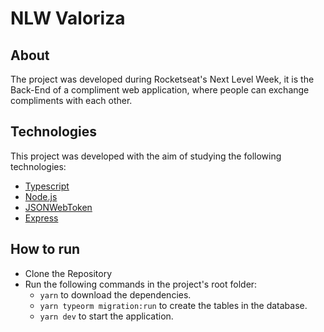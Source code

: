 # NLW Valoriza

## About

The project was developed during Rocketseat's Next Level Week, it is the Back-End of a compliment web application, where people can exchange compliments with each other. 

## Technologies

This project was developed with the aim of studying the following technologies:
  - [Typescript](https://www.typescriptlang.org/)
  - [Node.js](https://nodejs.org/en/)
  - [JSONWebToken](https://github.com/auth0/node-jsonwebtoken#readme)
  - [Express](https://expressjs.com/)

## How to run

- Clone the Repository
- Run the following commands in the project's root folder:
  - `yarn` to download the dependencies.
  - `yarn typeorm migration:run` to create the tables in the database.
  - `yarn dev` to start the application.